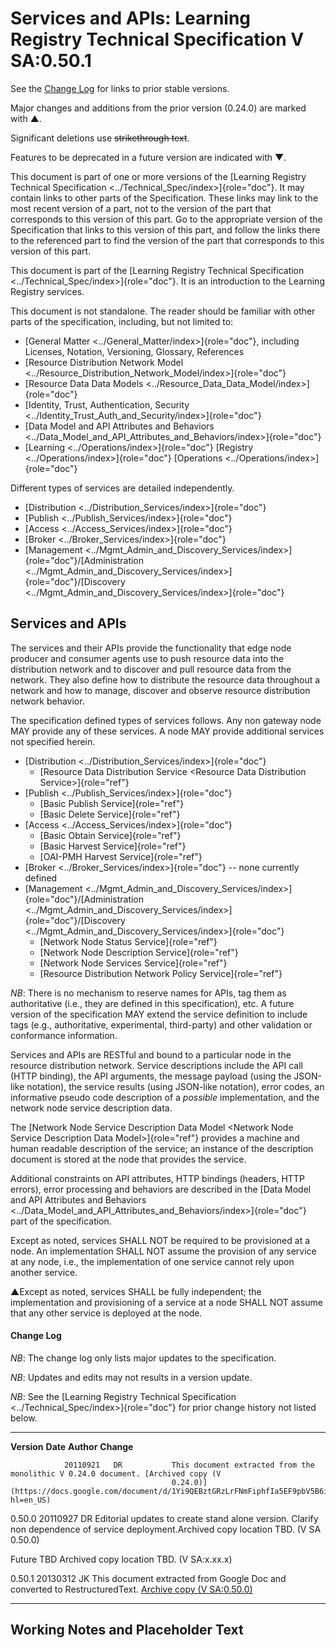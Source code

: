Services and APIs: Learning Registry Technical Specification V SA:0.50.1
========================================================================

See the [Change Log](#change-log) for links to prior stable versions.

Major changes and additions from the prior version (0.24.0) are marked with ▲.

Significant deletions use ~~strikethrough text~~.

Features to be deprecated in a future version are indicated with ▼.

This document is part of one or more versions of the
[Learning Registry Technical Specification \<../Technical\_Spec/index\>]{role="doc"}.
It may contain links to other parts of the Specification. These links
may link to the most recent version of a part, not to the version of the
part that corresponds to this version of this part. Go to the
appropriate version of the Specification that links to this version of
this part, and follow the links there to the referenced part to find the
version of the part that corresponds to this version of this part.

This document is part of the
[Learning Registry Technical Specification \<../Technical\_Spec/index\>]{role="doc"}.
It is an introduction to the Learning Registry services.

This document is not standalone. The reader should be familiar with
other parts of the specification, including, but not limited to:

-   [General Matter \<../General\_Matter/index\>]{role="doc"}, including
    Licenses, Notation, Versioning, Glossary, References
-   [Resource Distribution Network Model \<../Resource\_Distribution\_Network\_Model/index\>]{role="doc"}
-   [Resource Data Data Models \<../Resource\_Data\_Data\_Model/index\>]{role="doc"}
-   [Identity, Trust, Authentication, Security \<../Identity\_Trust\_Auth\_and\_Security/index\>]{role="doc"}
-   [Data Model and API Attributes and Behaviors \<../Data\_Model\_and\_API\_Attributes\_and\_Behaviors/index\>]{role="doc"}
-   [Learning \<../Operations/index\>]{role="doc"}
    [Registry \<../Operations/index\>]{role="doc"}
    [Operations \<../Operations/index\>]{role="doc"}

Different types of services are detailed independently.

-   [Distribution \<../Distribution\_Services/index\>]{role="doc"}
-   [Publish \<../Publish\_Services/index\>]{role="doc"}
-   [Access \<../Access\_Services/index\>]{role="doc"}
-   [Broker \<../Broker\_Services/index\>]{role="doc"}
-   [Management \<../Mgmt\_Admin\_and\_Discovery\_Services/index\>]{role="doc"}/[Administration \<../Mgmt\_Admin\_and\_Discovery\_Services/index\>]{role="doc"}/[Discovery \<../Mgmt\_Admin\_and\_Discovery\_Services/index\>]{role="doc"}

Services and APIs
-----------------

The services and their APIs provide the functionality that edge node
producer and consumer agents use to push resource data into the
distribution network and to discover and pull resource data from the
network. They also define how to distribute the resource data throughout
a network and how to manage, discover and observe resource distribution
network behavior.

The specification defined types of services follows. Any non gateway
node MAY provide any of these services. A node MAY provide additional
services not specified herein.

-   [Distribution \<../Distribution\_Services/index\>]{role="doc"}
    -   [Resource Data Distribution Service \<Resource Data Distribution Service\>]{role="ref"}
-   [Publish \<../Publish\_Services/index\>]{role="doc"}
    -   [Basic Publish Service]{role="ref"}
    -   [Basic Delete Service]{role="ref"}
-   [Access \<../Access\_Services/index\>]{role="doc"}
    -   [Basic Obtain Service]{role="ref"}
    -   [Basic Harvest Service]{role="ref"}
    -   [OAI-PMH Harvest Service]{role="ref"}
-   [Broker \<../Broker\_Services/index\>]{role="doc"} \-- none
    currently defined
-   [Management \<../Mgmt\_Admin\_and\_Discovery\_Services/index\>]{role="doc"}/[Administration \<../Mgmt\_Admin\_and\_Discovery\_Services/index\>]{role="doc"}/[Discovery \<../Mgmt\_Admin\_and\_Discovery\_Services/index\>]{role="doc"}
    -   [Network Node Status Service]{role="ref"}
    -   [Network Node Description Service]{role="ref"}
    -   [Network Node Services Service]{role="ref"}
    -   [Resource Distribution Network Policy Service]{role="ref"}

*NB*: There is no mechanism to reserve names for APIs, tag them as
authoritative (i.e., they are defined in this specification), etc. A
future version of the specification MAY extend the service definition to
include tags (e.g., authoritative, experimental, third-party) and other
validation or conformance information.

Services and APIs are RESTful and bound to a particular node in the
resource distribution network. Service descriptions include the API call
(HTTP binding), the API arguments, the message payload (using the
JSON-like notation), the service results (using JSON-like notation),
error codes, an informative pseudo code description of a *possible*
implementation, and the network node service description data.

The
[Network Node Service Description Data Model \<Network Node Service Description Data Model\>]{role="ref"}
provides a machine and human readable description of the service; an
instance of the description document is stored at the node that provides
the service.

Additional constraints on API attributes, HTTP bindings (headers, HTTP
errors), error processing and behaviors are described in the
[Data Model and API Attributes and Behaviors \<../Data\_Model\_and\_API\_Attributes\_and\_Behaviors/index\>]{role="doc"}
part of the specification.

Except as noted, services SHALL NOT be required to be provisioned at a
node. An implementation SHALL NOT assume the provision of any service at
any node, i.e., the implementation of one service cannot rely upon
another service.

▲Except as noted, services SHALL be fully independent; the
implementation and provisioning of a service at a node SHALL NOT assume
that any other service is deployed at the node.

#### Change Log

*NB*: The change log only lists major updates to the specification.

*NB*: Updates and edits may not results in a version update.

*NB*: See the
[Learning Registry Technical Specification \<../Technical\_Spec/index\>]{role="doc"}
for prior change history not listed below.

  ------------- ---------- ------------ ---------------------------------------------------------------------------------------------------------
  **Version**   **Date**   **Author**   **Change**

                20110921   DR           This document extracted from the monolithic V 0.24.0 document. [Archived copy (V
                                        0.24.0)](https://docs.google.com/document/d/1Yi9QEBztGRzLrFNmFiphfIa5EF9pbV5B6i9Tk4XQEXs/edit?hl=en_US)

  0.50.0        20110927   DR           Editorial updates to create stand alone version. Clarify non dependence of service deployment.Archived
                                        copy location TBD. (V SA 0.50.0)

  Future        TBD                     Archived copy location TBD. (V SA:x.xx.x)

  0.50.1        20130312   JK           This document extracted from Google Doc and converted to RestructuredText. [Archive copy (V
                                        SA:0.50.0)](https://docs.google.com/document/d/1RGRnuaQ9YFsWLExPnrQRGEgZT5fx000nGGo-PKeFLrY/edit)
  ------------- ---------- ------------ ---------------------------------------------------------------------------------------------------------

Working Notes and Placeholder Text
----------------------------------
